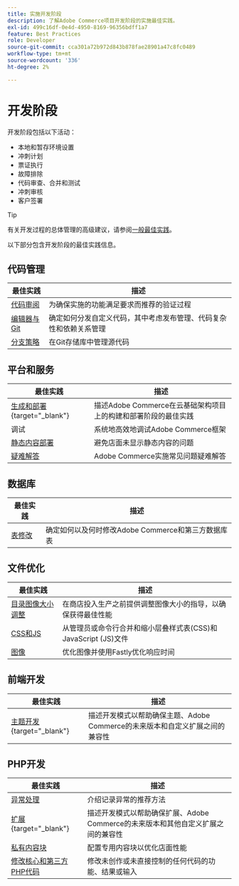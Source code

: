 ```yaml
---
title: 实施开发阶段
description: 了解Adobe Commerce项目开发阶段的实施最佳实践。
exl-id: 499c16df-0e4d-4950-8169-96356bdff1a7
feature: Best Practices
role: Developer
source-git-commit: cca301a72b972d843b878fae28901a47c8fc0489
workflow-type: tm+mt
source-wordcount: '336'
ht-degree: 2%

---
```



# 开发阶段

开发阶段包括以下活动：

- 本地和暂存环境设置
- 冲刺计划
- 票证执行
- 故障排除
- 代码审查、合并和测试
- 冲刺审核
- 客户签署

>[!TIP]
>
>有关开发过程的总体管理的高级建议，请参阅[一般最佳实践](general.md)。

以下部分包含开发阶段的最佳实践信息。

## 代码管理

| 最佳实践 | 描述 |
|-----------------------------------------------------------------|--------------------------------------------------------------------------------------------------------------------------------------|
| [代码审阅](code-review.md) | 为确保实施的功能满足要求而推荐的验证过程 |
| [编辑器与Git](code-management.md) | 确定如何分发自定义代码，其中考虑发布管理、代码复杂性和依赖关系管理 |
| [分支策略](git-branching.md) | 在Git存储库中管理源代码 |

## 平台和服务

| 最佳实践 | 描述 |
|--------------------------------------------------------------------------------------------------------------------------------------------------------|-------------------------------------------------------------------------------------------------------------|
| [生成和部署](https://experienceleague.adobe.com/docs/commerce-cloud-service/user-guide/develop/deploy/best-practices.html?lang=zh-Hans){target="_blank"} | 描述Adobe Commerce在云基础架构项目上的构建和部署阶段的最佳实践 |
| 调试 | 系统地高效地调试Adobe Commerce框架 |
| [静态内容部署](static-content-deployment.md) | 避免店面未显示静态内容的问题 |
| [疑难解答](troubleshooting.md) | Adobe Commerce实施常见问题疑难解答 |

## 数据库

| 最佳实践 | 描述 |
|----------------------------------------------------------------|---------------------------------------------------------------------------------|
| [表修改](modifying-core-and-third-party-tables.md) | 确定如何以及何时修改Adobe Commerce和第三方数据库表 |

## 文件优化

| 最佳实践 | 描述 |
|-----------------------------------------------------|-----------------------------------------------------------------------------------------------------------|
| [目录图像大小调整](catalog-image-resizing.md) | 在商店投入生产之前提供调整图像大小的指导，以确保获得最佳性能 |
| [CSS和JS](optimize-css-js-files.md) | 从管理员或命令行合并和缩小层叠样式表(CSS)和JavaScript (JS)文件 |
| [图像](image-optimization.md) | 优化图像并使用Fastly优化响应时间 |

## 前端开发

| 最佳实践 | 描述 |
|----------------------------------------------------------------------------------------------------------------|------------------------------------------------------------------------------------------------------------------------------------------|
| [主题开发](https://developer.adobe.com/commerce/frontend-core/guide/best-practices/){target="_blank"} | 描述开发模式以帮助确保主题、Adobe Commerce的未来版本和自定义扩展之间的兼容性 |

## PHP开发

| 最佳实践 | 描述 |
|-----------------------------------------------------------------------------------------|----------------------------------------------------------------------------------------------------------------------------------------------------|
| [异常处理](exception-handling.md) | 介绍记录异常的推荐方法 |
| [扩展](https://developer.adobe.com/commerce/php/best-practices/){target="_blank"} | 描述开发模式以帮助确保扩展、Adobe Commerce的未来版本和其他自定义扩展之间的兼容性 |
| [私有内容块](private-content-block-configuration.md) | 配置专用内容块以优化店面性能 |
| [修改核心和第三方PHP代码](modifying-core-and-third-party-code.md) | 修改未创作或未直接控制的任何代码的功能、结果或输入 |
